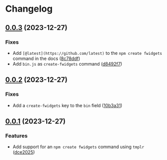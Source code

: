 # Changelog

## [0.0.3](https://github.com/fwextensions/fwidgets/compare/create-fwidgets@0.0.2...create-fwidgets@0.0.3) (2023-12-27)


### Fixes

- Add `[@latest](https://github.com/latest)` to the `npm create fwidgets` command in the docs ([8c78ddf](https://github.com/fwextensions/fwidgets/commit/8c78ddf4cb1c3b4f6fc153e06a609a7539635e82))
- Add `bin.js` as `create-fwidgets` command ([d8492f7](https://github.com/fwextensions/fwidgets/commit/d8492f7d043f2b3f0b5a3d11efacfa190eb13f55))

## [0.0.2](https://github.com/fwextensions/fwidgets/compare/create-fwidgets@0.0.1...create-fwidgets@0.0.2) (2023-12-27)


### Fixes

- Add a `create-fwidgets` key to the `bin` field ([10b3a31](https://github.com/fwextensions/fwidgets/commit/10b3a31e61aa39f9df864dcaa7b4e286411245ec))

## [0.0.1](https://github.com/fwextensions/fwidgets/compare/create-fwidgets@0.0.0...create-fwidgets@0.0.1) (2023-12-27)


### Features

- Add support for an `npm create fwidgets` command using `tmplr` ([dce2025](https://github.com/fwextensions/fwidgets/commit/dce2025fe09b842e1a1e42a77830f2dbe30258d5))
